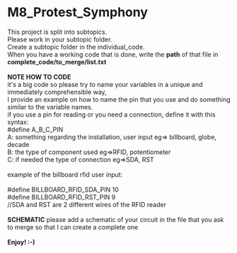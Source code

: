 # M8_Protest_Symphony

This project is split into subtopics.<br>
Please work in your subtopic folder. <br>
Create a subtopic folder in the individual_code. <br>
When you have a working code that is done, write the **path** of that file in **complete_code/to_merge/list.txt**<br>
<br>
**NOTE HOW TO CODE**<br>
it's a big code so please try to name your variables in a unique and immediately comprehensible way,<br>
I provide an example on how to name the pin that you use and do something similar to the variable names.<br>
if you use a pin for reading or you need a connection, define it with this syntax:<br>
#define A_B_C_PIN<br>
A: something regarding the installation, user input eg=> billboard, globe, decade<br>
B: the type of component used eg=>RFID, potentiometer<br>
C: if needed the type of connection eg=>SDA, RST<br>
<br>
example of the billboard rfid user input:<br>
<br>
#define BILLBOARD_RFID_SDA_PIN 10<br>
#define BILLBOARD_RFID_RST_PIN 9<br>
//SDA and RST are 2 different wires of the RFID reader<br>
<br>
**SCHEMATIC**
please add a schematic of your circuit in the file that you ask to merge so that I can create a complete one<br>
<br>
**Enjoy! :-)**


